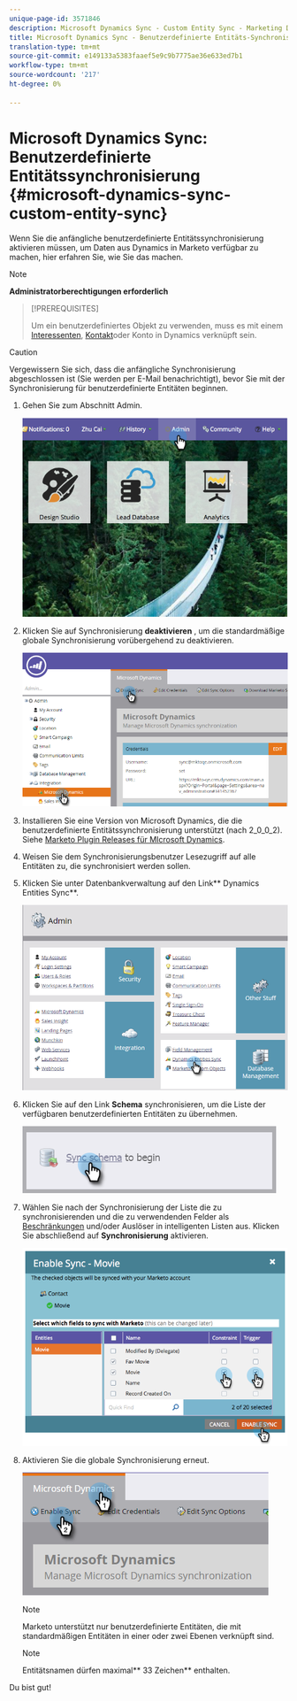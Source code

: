 ```yaml
---
unique-page-id: 3571846
description: Microsoft Dynamics Sync - Custom Entity Sync - Marketing Docs - Produktdokumentation
title: Microsoft Dynamics Sync - Benutzerdefinierte Entitäts-Synchronisierung
translation-type: tm+mt
source-git-commit: e149133a5383faaef5e9c9b7775ae36e633ed7b1
workflow-type: tm+mt
source-wordcount: '217'
ht-degree: 0%

---
```



# Microsoft Dynamics Sync: Benutzerdefinierte Entitätssynchronisierung {#microsoft-dynamics-sync-custom-entity-sync}

Wenn Sie die anfängliche benutzerdefinierte Entitätssynchronisierung aktivieren müssen, um Daten aus Dynamics in Marketo verfügbar zu machen, hier erfahren Sie, wie Sie das machen.

>[!NOTE]
>
>**Administratorberechtigungen erforderlich**

>[!PREREQUISITES]
>
>Um ein benutzerdefiniertes Objekt zu verwenden, muss es mit einem [Interessenten](microsoft-dynamics-sync-lead-sync.md), [Kontakt](microsoft-dynamics-sync-contact-sync.md)oder [](microsoft-dynamics-sync-account-sync.md)Konto in Dynamics verknüpft sein.

>[!CAUTION]
>
>Vergewissern Sie sich, dass die anfängliche Synchronisierung abgeschlossen ist (Sie werden per E-Mail benachrichtigt), bevor Sie mit der Synchronisierung für benutzerdefinierte Entitäten beginnen.

1. Gehen Sie zum Abschnitt Admin.

   ![](assets/image2014-10-20-14-3a32-3a16.png)

1. Klicken Sie auf Synchronisierung **deaktivieren** , um die standardmäßige globale Synchronisierung vorübergehend zu deaktivieren.

   ![](assets/image2015-11-10-9-3a0-3a6.png)

1. Installieren Sie eine Version von Microsoft Dynamics, die die benutzerdefinierte Entitätssynchronisierung unterstützt (nach 2_0_0_2). Siehe [Marketo Plugin Releases für MIcrosoft Dynamics](../../../../product-docs/crm-sync/microsoft-dynamics-sync/marketo-plugin-releases-for-microsoft-dynamics.md).
1. Weisen Sie dem Synchronisierungsbenutzer Lesezugriff auf alle Entitäten zu, die synchronisiert werden sollen.
1. Klicken Sie unter Datenbankverwaltung auf den Link** Dynamics Entities Sync**.

   ![](assets/image2015-11-10-9-3a6-3a55.png)

1. Klicken Sie auf den Link **Schema** synchronisieren, um die Liste der verfügbaren benutzerdefinierten Entitäten zu übernehmen.

   ![](assets/image2015-11-10-9-3a41-3a37.png)

1. Wählen Sie nach der Synchronisierung der Liste die zu synchronisierenden und die zu verwendenden Felder als [Beschränkungen](../../../../product-docs/core-marketo-concepts/smart-lists-and-static-lists/using-smart-lists/add-a-constraint-to-a-smart-list-filter.md) und/oder Auslöser in intelligenten Listen aus. Klicken Sie abschließend auf **Synchronisierung** aktivieren.

   ![](assets/image2014-10-20-14-3a32-3a55.png)

1. Aktivieren Sie die globale Synchronisierung erneut.

   ![](assets/image2015-11-10-9-3a48-3a35.png)

   >[!NOTE]
   >
   >Marketo unterstützt nur benutzerdefinierte Entitäten, die mit standardmäßigen Entitäten in einer oder zwei Ebenen verknüpft sind.

   >[!NOTE]
   >
   >Entitätsnamen dürfen maximal** 33 Zeichen** enthalten.

Du bist gut!